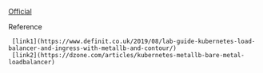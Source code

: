 [Official](https://github.com/metallb/metallb)

Reference
     
     [link1](https://www.definit.co.uk/2019/08/lab-guide-kubernetes-load-balancer-and-ingress-with-metallb-and-contour/)
     [link2](https://dzone.com/articles/kubernetes-metallb-bare-metal-loadbalancer)
